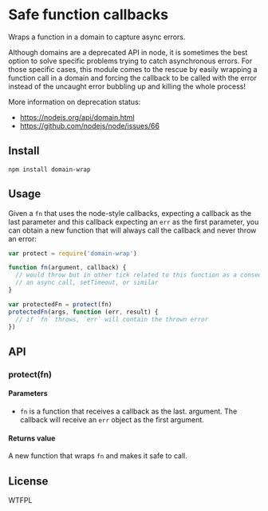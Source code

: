 # Safe function callbacks

Wraps a function in a domain to capture async errors.

Although domains are a deprecated API in node, it is sometimes the best option to solve specific problems trying to catch asynchronous errors. For those specific cases, this module comes to the rescue by easily wrapping a function call in a domain and forcing the callback to be called with the error instead of the uncaught error bubbling up and killing the whole process!

More information on deprecation status:
- https://nodejs.org/api/domain.html
- https://github.com/nodejs/node/issues/66

## Install

```
npm install domain-wrap
```

## Usage

Given a `fn` that uses the node-style callbacks, expecting a callback as the last parameter and this callback expecting an `err` as the first parameter, you can obtain a new function that will always call the callback and never throw an error:

```js
var protect = require('domain-wrap')

function fn(argument, callback) {
  // would throw but in other tick related to this function as a consequence of
  // an async call, setTimeout, or similar
}

var protectedFn = protect(fn)
protectedFn(args, function (err, result) {
  // if `fn` throws, `err` will contain the thrown error
})
```

## API

### protect(fn)

#### Parameters

* `fn` is a function that receives a callback as the last. argument. The callback will receive an `err` object as the first argument.

#### Returns value

A new function that wraps `fn` and makes it safe to call.

## License

WTFPL
